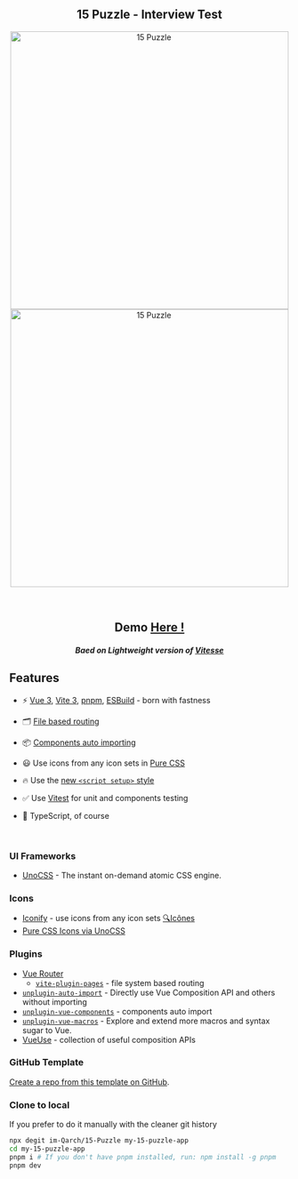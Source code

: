 <h2 align='center'>
<b>15 Puzzle - Interview Test</b>
</h2>

<p align='center'>
  <img src='https://user-images.githubusercontent.com/76614968/220366727-b1e971a5-cb33-4058-8d45-45e49fd7cb23.png' alt='15 Puzzle' width='500'/>
  <img src='https://user-images.githubusercontent.com/76614968/220366737-330340e2-76a6-4737-9d51-b232b21a342c.png' alt='15 Puzzle' width='500'/>
</p>

<br>

<h2 align='center'>
<b>Demo <a href="https://im-qarch.github.io/15-Puzzle/">Here !</a></b>
</h2>

<h5 align='center'>
<b>Baed on Lightweight version of <a href="https://github.com/antfu/vitesse">Vitesse</a></b>
</h5>

## Features

- ⚡️ [Vue 3](https://github.com/vuejs/core), [Vite 3](https://github.com/vitejs/vite), [pnpm](https://pnpm.io/), [ESBuild](https://github.com/evanw/esbuild) - born with fastness

- 🗂 [File based routing](./src/pages)

- 📦 [Components auto importing](./src/components)

- 😃 Use icons from any icon sets in [Pure CSS](https://github.com/antfu/unocss/tree/main/packages/preset-icons)

- 🔥 Use the [new `<script setup>` style](https://github.com/vuejs/rfcs/pull/227)

- ✅ Use [Vitest](http://vitest.dev/) for unit and components testing

- 🦾 TypeScript, of course


<br>

### UI Frameworks

- [UnoCSS](https://github.com/antfu/unocss) - The instant on-demand atomic CSS engine.

### Icons

- [Iconify](https://iconify.design) - use icons from any icon sets [🔍Icônes](https://icones.netlify.app/)
- [Pure CSS Icons via UnoCSS](https://github.com/antfu/unocss/tree/main/packages/preset-icons)

### Plugins

- [Vue Router](https://github.com/vuejs/vue-router)
  - [`vite-plugin-pages`](https://github.com/hannoeru/vite-plugin-pages) - file system based routing
- [`unplugin-auto-import`](https://github.com/antfu/unplugin-auto-import) - Directly use Vue Composition API and others without importing
- [`unplugin-vue-components`](https://github.com/antfu/unplugin-vue-components) - components auto import
- [`unplugin-vue-macros`](https://github.com/sxzz/unplugin-vue-macros) - Explore and extend more macros and syntax sugar to Vue.
- [VueUse](https://github.com/antfu/vueuse) - collection of useful composition APIs


### GitHub Template

[Create a repo from this template on GitHub](https://github.com/im-Qarch/15-Puzzle/generate).

### Clone to local

If you prefer to do it manually with the cleaner git history

```bash
npx degit im-Qarch/15-Puzzle my-15-puzzle-app
cd my-15-puzzle-app
pnpm i # If you don't have pnpm installed, run: npm install -g pnpm
pnpm dev
```
